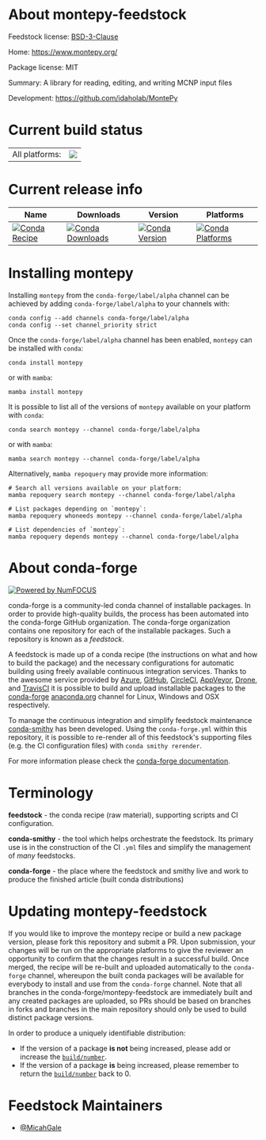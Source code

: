 About montepy-feedstock
=======================

Feedstock license: [BSD-3-Clause](https://github.com/conda-forge/montepy-feedstock/blob/main/LICENSE.txt)

Home: https://www.montepy.org/

Package license: MIT

Summary: A library for reading, editing, and writing MCNP input files

Development: https://github.com/idaholab/MontePy

Current build status
====================


<table><tr><td>All platforms:</td>
    <td>
      <a href="https://dev.azure.com/conda-forge/feedstock-builds/_build/latest?definitionId=24455&branchName=main">
        <img src="https://dev.azure.com/conda-forge/feedstock-builds/_apis/build/status/montepy-feedstock?branchName=main">
      </a>
    </td>
  </tr>
</table>

Current release info
====================

| Name | Downloads | Version | Platforms |
| --- | --- | --- | --- |
| [![Conda Recipe](https://img.shields.io/badge/recipe-montepy-green.svg)](https://anaconda.org/conda-forge/montepy) | [![Conda Downloads](https://img.shields.io/conda/dn/conda-forge/montepy.svg)](https://anaconda.org/conda-forge/montepy) | [![Conda Version](https://img.shields.io/conda/vn/conda-forge/montepy.svg)](https://anaconda.org/conda-forge/montepy) | [![Conda Platforms](https://img.shields.io/conda/pn/conda-forge/montepy.svg)](https://anaconda.org/conda-forge/montepy) |

Installing montepy
==================

Installing `montepy` from the `conda-forge/label/alpha` channel can be achieved by adding `conda-forge/label/alpha` to your channels with:

```
conda config --add channels conda-forge/label/alpha
conda config --set channel_priority strict
```

Once the `conda-forge/label/alpha` channel has been enabled, `montepy` can be installed with `conda`:

```
conda install montepy
```

or with `mamba`:

```
mamba install montepy
```

It is possible to list all of the versions of `montepy` available on your platform with `conda`:

```
conda search montepy --channel conda-forge/label/alpha
```

or with `mamba`:

```
mamba search montepy --channel conda-forge/label/alpha
```

Alternatively, `mamba repoquery` may provide more information:

```
# Search all versions available on your platform:
mamba repoquery search montepy --channel conda-forge/label/alpha

# List packages depending on `montepy`:
mamba repoquery whoneeds montepy --channel conda-forge/label/alpha

# List dependencies of `montepy`:
mamba repoquery depends montepy --channel conda-forge/label/alpha
```


About conda-forge
=================

[![Powered by
NumFOCUS](https://img.shields.io/badge/powered%20by-NumFOCUS-orange.svg?style=flat&colorA=E1523D&colorB=007D8A)](https://numfocus.org)

conda-forge is a community-led conda channel of installable packages.
In order to provide high-quality builds, the process has been automated into the
conda-forge GitHub organization. The conda-forge organization contains one repository
for each of the installable packages. Such a repository is known as a *feedstock*.

A feedstock is made up of a conda recipe (the instructions on what and how to build
the package) and the necessary configurations for automatic building using freely
available continuous integration services. Thanks to the awesome service provided by
[Azure](https://azure.microsoft.com/en-us/services/devops/), [GitHub](https://github.com/),
[CircleCI](https://circleci.com/), [AppVeyor](https://www.appveyor.com/),
[Drone](https://cloud.drone.io/welcome), and [TravisCI](https://travis-ci.com/)
it is possible to build and upload installable packages to the
[conda-forge](https://anaconda.org/conda-forge) [anaconda.org](https://anaconda.org/)
channel for Linux, Windows and OSX respectively.

To manage the continuous integration and simplify feedstock maintenance
[conda-smithy](https://github.com/conda-forge/conda-smithy) has been developed.
Using the ``conda-forge.yml`` within this repository, it is possible to re-render all of
this feedstock's supporting files (e.g. the CI configuration files) with ``conda smithy rerender``.

For more information please check the [conda-forge documentation](https://conda-forge.org/docs/).

Terminology
===========

**feedstock** - the conda recipe (raw material), supporting scripts and CI configuration.

**conda-smithy** - the tool which helps orchestrate the feedstock.
                   Its primary use is in the construction of the CI ``.yml`` files
                   and simplify the management of *many* feedstocks.

**conda-forge** - the place where the feedstock and smithy live and work to
                  produce the finished article (built conda distributions)


Updating montepy-feedstock
==========================

If you would like to improve the montepy recipe or build a new
package version, please fork this repository and submit a PR. Upon submission,
your changes will be run on the appropriate platforms to give the reviewer an
opportunity to confirm that the changes result in a successful build. Once
merged, the recipe will be re-built and uploaded automatically to the
`conda-forge` channel, whereupon the built conda packages will be available for
everybody to install and use from the `conda-forge` channel.
Note that all branches in the conda-forge/montepy-feedstock are
immediately built and any created packages are uploaded, so PRs should be based
on branches in forks and branches in the main repository should only be used to
build distinct package versions.

In order to produce a uniquely identifiable distribution:
 * If the version of a package **is not** being increased, please add or increase
   the [``build/number``](https://docs.conda.io/projects/conda-build/en/latest/resources/define-metadata.html#build-number-and-string).
 * If the version of a package **is** being increased, please remember to return
   the [``build/number``](https://docs.conda.io/projects/conda-build/en/latest/resources/define-metadata.html#build-number-and-string)
   back to 0.

Feedstock Maintainers
=====================

* [@MicahGale](https://github.com/MicahGale/)

